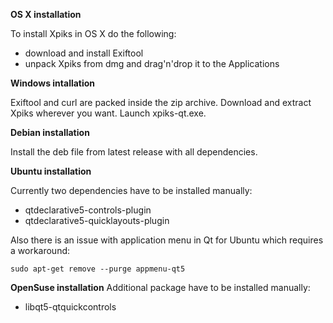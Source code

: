 **OS X installation**

To install Xpiks in OS X do the following:

- download and install Exiftool
- unpack Xpiks from dmg and drag'n'drop it to the Applications

**Windows intallation**

Exiftool and curl are packed inside the zip archive. Download and extract Xpiks wherever you want. Launch xpiks-qt.exe.

**Debian installation**

Install the deb file from latest release with all dependencies.

**Ubuntu installation**

Currently two dependencies have to be installed manually:

- qtdeclarative5-controls-plugin
- qtdeclarative5-quicklayouts-plugin

Also there is an issue with application menu in Qt for Ubuntu which requires a workaround:

`sudo apt-get remove --purge appmenu-qt5`

**OpenSuse installation**
Additional package have to be installed manually:

- libqt5-qtquickcontrols
